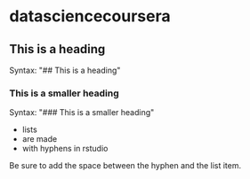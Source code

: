 datasciencecoursera
===================
## This is a heading

Syntax: "## This is a heading"

### This is a smaller heading

Syntax: "### This is a smaller heading"

- lists
- are made
- with hyphens in rstudio
  
Be sure to add the space between the hyphen
and the list item.
